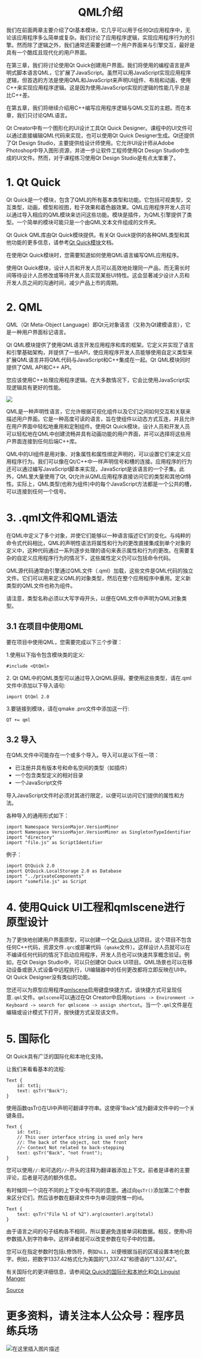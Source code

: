 # <center>QML介绍<center>

我们在前面两章主要介绍了Qt基本模块，它几乎可以用于任何Qt应用程序中，无论该应用程序多么简单或复杂。我们讨论了应用程序逻辑，实现应用程序行为的引擎。然而除了逻辑之外，我们通常还需要创建一个用户界面来与引擎交互，最好是具有一个酷炫且现代化的用户界面。

在第三章，我们将讨论使用Qt Quick创建用户界面。我们将使用的编程语言是声明式脚本语言QML，它扩展了JavaScript。虽然可以用JavaScript实现应用程序逻辑，但首选的方法是使用QML和JavaScript来声明UI组件、布局和动画，使用C++来实现应用程序逻辑。这是因为使用JavaScript实现的逻辑的性能几乎总是比C++差。

在第五章，我们将继续介绍用C++编写应用程序逻辑与QML交互的主题。而在本章，我们只讨论QML语言。

Qt Creator中有一个图形化的UI设计工具Qt Quick Designer。课程中的UI文件可以通过直接编辑QML代码来实现，也可以使用Qt Quick Designer生成。Qt还提供了Qt Design Studio，主要提供给设计师使用。它允许UI设计师从Adobe Photoshop中导入图形资源，并进一步让软件工程师使用Qt Design Studio中生成的UI文件。然而，对于课程练习使用Qt Design Studio是有点太笨重了。

# 1. Qt Quick

Qt Quick是一个模块，包含了QML的所有基本类型和功能。它包括可视类型，交互类型，动画，模型和视图，粒子效果和着色器效果。QML应用程序开发人员可以通过导入相应的QML模块来访问这些功能。模块是插件，为QML引擎提供了类型。一个简单的模块可能只是一个由QML文本文件组成的文件夹。

Qt Quick QML库由Qt Quick模块提供。有关Qt Quick提供的各种QML类型和其他功能的更多信息，请参考[Qt Quick模块](http://doc.qt.io/qt-5/qtquick-index.html "Qt Quick模块")文档。

在使用Qt Quick模块时，您需要知道如何使用QML语言编写QML应用程序。

使用Qt Quick模块，设计人员和开发人员可以高效地处理同一产品，而无需长时间等待设计人员修改或等待开发人员实现某些UI特性。这会显著减少设计人员和开发人员之间的沟通时间，减少产品上市的周期。

# 2. QML

QML（Qt Meta-Object Language）即Qt元对象语言（又称为Qt建模语言），它是一种用户界面标记语言。

Qt QML模块提供了使用QML语言开发应用程序和库的框架。它定义并实现了语言和引擎基础架构，并提供了一些API，使应用程序开发人员能够使用自定义类型来扩展QML语言并将QML代码与JavaScript和C++集成在一起。Qt QML模块同时提供了QML API和C++ API。

您应该使用C++处理应用程序逻辑。在大多数情况下，它会比使用JavaScript实现逻辑具有更好的性能。

![](https://materiaalit.github.io/qt-mooc/img/part-3/qt_quick_workflow-7d7f1af7.png)

QML是一种声明性语言，它允许根据可视化组件以及它们之间如何交互和关联来描述用户界面。它是一种高度可读的语言，旨在使组件以动态方式互连，并且允许在用户界面中轻松地重用和定制组件。使用Qt Quick模块，设计人员和开发人员可以轻松地在QML中创建流畅并具有动画功能的用户界面，并可以选择将这些用户界面连接到任何后端C++库。

QML中的UI组件是用对象、对象属性和属性绑定声明的，可以设置它们来定义应用程序行为。我们可以像在Qt/C++中一样声明信号和槽的连接。应用程序的行为还可以通过编写JavaScript脚本来实现，JavaScript是该语言的一个子集。此外，QML里大量使用了Qt, Qt允许从QML应用程序直接访问它的类型和其他Qt特性。实际上，QML类型(也称为组件)中的每个JavaScript方法都是一个公共的槽，可以连接到任何一个信号。

# 3. .qml文件和QML语法

在QML中定义了多个对象，并使它们能够以一种语言描述它们的变化。与纯粹的命令式代码相比，QML的声明性语法将属性和行为的更改直接集成到单个对象的定义中，这种代码通过一系列逐步处理的语句来表示属性和行为的更改。在需要复杂的自定义应用程序行为的情况下，这些属性定义仍可以包括命令代码。

QML源代码通常由引擎通过QML文件（.qml）加载，这些文件是QML代码的独立文件。它们可以用来定义QML的对象类型，然后在整个应用程序中重用。定义新类型的QML文件也称为组件。

请注意，类型名称必须以大写字母开头，以便在QML文件中声明为QML对象类型。

## 3.1 在项目中使用QML

要在项目中使用QML，您需要完成以下三个步骤：

1.使用以下指令包含模块类的定义:

    #include <QtQml>
    

2\. Qt QML中的QML类型可以通过导入QtQML获得。要使用这些类型，请在.qml文件中添加以下导入语句:

    import QtQml 2.0
    

3.要链接到模块，请在qmake .pro文件中添加这一行:

    QT += qml
    

## 3.2 导入

在QML文件中可能存在一个或多个导入。导入可以是以下任一项：

*   已注册并具有版本号和命名空间的类型（如插件）
*   一个包含类型定义的相对目录
*   一个JavaScript文件

导入JavaScript文件时必须对其进行限定，以便可以访问它们提供的属性和方法。

各种导入的通用形式如下：

    import Namespace VersionMajor.VersionMinor
    import Namespace VersionMajor.VersionMinor as SingletonTypeIdentifier
    import "directory"
    import "file.js" as ScriptIdentifier
    

例子：

    import QtQuick 2.0
    import QtQuick.LocalStorage 2.0 as Database
    import "../privateComponents"
    import "somefile.js" as Script
    

# 4. 使用Quick UI工程和qmlscene进行原型设计

为了更快地创建用户界面原型，可以创建一个[Qt Quick UI](http://doc.qt.io/qtcreator/quick-projects.html "Qt Quick UI")项目。这个项目不包含任何C++代码，资源文件`.qrc`或部署代码（`qmake`文件）。这样设计人员就可以在不编译任何代码的情况下启动应用程序，开发人员也可以快速共享概念验证。例如，在Qt Design Studio中，可以只创建Qt Quick UI项目。QML场景也可以在移动设备或嵌入式设备中远程执行，UI编辑器中的任何更改都将立即反映在UI中。Qt Quick Designer没有类似的功能。

您还可以为原型应用程序[qmlscene](https://doc.qt.io/qt-5/qtquick-qmlscene.html "qmlscene")启用键盘快捷方式，该快捷方式可呈现任意`.qml`文件。`qmlscene`可以通过在Qt Creator中启用`Options -> Environment -> Keyboard -> search for qmlscene -> assign shortcut`。当一个`.qml`文件是在编辑或设计模式下打开，按快捷方式呈现该文件。

# 5. 国际化

Qt Quick具有广泛的国际化和本地化支持。

让我们来看看基本的流程:

    Text {
        id: txt1;
        text: qsTr("Back");
    }
    

使用函数qsTr()在UI中声明可翻译字符串。这使得“Back”成为翻译文件中的一个关键条目。

    Text {
        id: txt1;
        // This user interface string is used only here
        //: The back of the object, not the front
        //~ Context Not related to back-stepping
        text: qsTr("Back", "not front");
    }
    

您可以使用`//:`和可选的`//~`开头的注释为翻译器添加上下文。前者是译者的主要评论，后者是可选的额外信息。

有时候同一个词在不同的上下文中有不同的意思。通过向`qsTr()`添加第二个参数来区分它们，然后该参数在翻译文件中为单词提供惟一的id。

    Text {
        text: qsTr("File %1 of %2").arg(counter).arg(total)
    }
    

由于语言之间的句子结构各不相同，所以要避免连接单词和数据。相反，使用`%`将参数插入到字符串中。这样译者就可以改变参数在句子中的位置。

您可以在指定参数时包括`L`修饰符，例如`%L1`，以便根据当前的区域设置本地化数字。例如，把数字1337.42格式化为美国的“1,337.42”和德语的“1.337,42”。

有关国际化的更详细信息，请参阅[Qt Quick的国际化和本地化](https://doc.qt.io/qt-5/qtquick-internationalization.html "Qt Quick的国际化和本地化")和[Qt Linguist Manger](https://doc.qt.io/qt-5/linguist-manager.html "Qt Linguist Manger")

[Source](https://materiaalit.github.io/qt-mooc/part3/)

# 更多资料，请关注本人公众号：**程序员练兵场**
![在这里插入图片描述](img/公众号.png)
